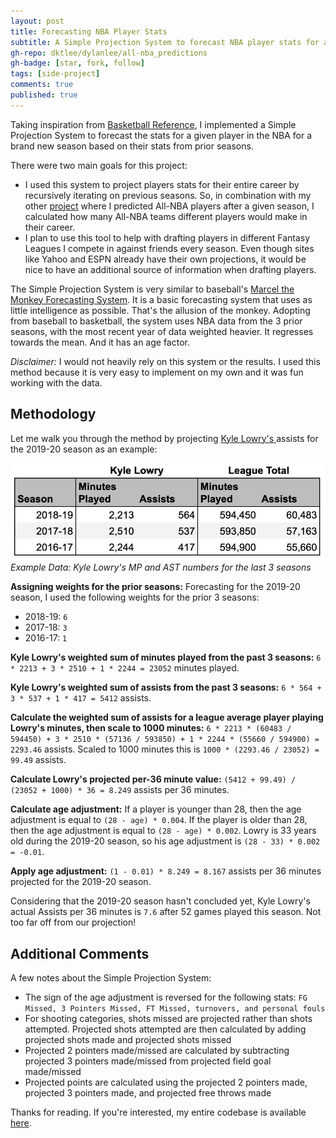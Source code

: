 ```yaml
---
layout: post
title: Forecasting NBA Player Stats
subtitle: A Simple Projection System to forecast NBA player stats for a new season
gh-repo: dktlee/dylanlee/all-nba_predictions
gh-badge: [star, fork, follow]
tags: [side-project]
comments: true
published: true
---
```


Taking inspiration from <a target="_blank" href="https://www.basketball-reference.com/">Basketball Reference</a>, I implemented a Simple Projection System to forecast the stats for a given player in the NBA for a brand new season based on their stats from prior seasons.

There were two main goals for this project:
- I used this system to project players stats for their entire career by recursively iterating on previous seasons. So, in combination with my other <a target="_blank" href="https://dktlee.github.io/2019-12-28-all-nba-predictions/">project</a> where I predicted All-NBA players after a given season, I calculated how many All-NBA teams different players would make in their career.
- I plan to use this tool to help with drafting players in different Fantasy Leagues I compete in against friends every season. Even though sites like Yahoo and ESPN already have their own projections, it would be nice to have an additional source of information when drafting players.

The Simple Projection System is very similar to baseball's <a target="_blank" href="http://www.tangotiger.net/marcel/">Marcel the Monkey Forecasting System</a>. It is a basic forecasting system that uses as little intelligence as possible. That's the allusion of the monkey. Adopting from baseball to basketball, the system uses NBA data from the 3 prior seasons, with the most recent year of data weighted heavier. It regresses towards the mean. And it has an age factor.

*Disclaimer:* I would not heavily rely on this system or the results. I used this method because it is very easy to implement on my own and it was fun working with the data.

## Methodology

Let me walk you through the method by projecting <a target="_blank" href="https://www.basketball-reference.com/players/l/lowryky01.html">Kyle Lowry's </a> assists for the 2019-20 season as an example:

![Data: Kyle Lowry Assists](/img/kyle_lowry_ast.png)
*Example Data: Kyle Lowry's MP and AST numbers for the last 3 seasons*

**Assigning weights for the prior seasons:**
Forecasting for the 2019-20 season, I used the following weights for the prior 3 seasons:
- 2018-19: `6`
- 2017-18: `3`
- 2016-17: `1`

**Kyle Lowry's weighted sum of minutes played from the past 3 seasons:**
`6 * 2213 + 3 * 2510 + 1 * 2244 = 23052` minutes played.

**Kyle Lowry's weighted sum of assists from the past 3 seasons:**
`6 * 564 + 3 * 537 + 1 * 417 = 5412` assists.

**Calculate the weighted sum of assists for a league average player playing Lowry's minutes, then scale to 1000 minutes:**
`6 * 2213 * (60483 / 594450) + 3 * 2510 * (57136 / 593850) + 1 * 2244 * (55660 / 594900) = 2293.46` assists. Scaled to 1000 minutes this is `1000 * (2293.46 / 23052) = 99.49` assists.

**Calculate Lowry's projected per-36 minute value:**
`(5412 + 99.49) / (23052 + 1000) * 36 = 8.249` assists per 36 minutes.

**Calculate age adjustment:**
If a player is younger than 28, then the age adjustment is equal to `(28 - age) * 0.004`. If the player is older than 28, then the age adjustment is equal to `(28 - age) * 0.002`. 
Lowry is 33 years old during the 2019-20 season, so his age adjustment is `(28 - 33) * 0.002 = -0.01`.

**Apply age adjustment:**
`(1 - 0.01) * 8.249 = 8.167` assists per 36 minutes projected for the 2019-20 season.

Considering that the 2019-20 season hasn't concluded yet, Kyle Lowry's actual Assists per 36 minutes is `7.6` after 52 games played this season. Not too far off from our projection!

## Additional Comments

A few notes about the Simple Projection System:
- The sign of the age adjustment is reversed for the following stats: `FG Missed, 3 Pointers Missed, FT Missed, turnovers, and personal fouls`
- For shooting categories, shots missed are projected rather than shots attempted. Projected shots attempted are then calculated by adding projected shots made and projected shots missed
- Projected 2 pointers made/missed are calculated by subtracting projected 3 pointers made/missed from projected field goal made/missed
- Projected points are calculated using the projected 2 pointers made, projected 3 pointers made, and projected free throws made


Thanks for reading. If you're interested, my entire codebase is available <a target="_blank" href="https://github.com/dktlee/dylanlee/tree/master/all-nba_predictions">here</a>.
